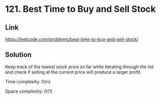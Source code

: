 # 121. Best Time to Buy and Sell Stock

## Link
https://leetcode.com/problems/best-time-to-buy-and-sell-stock/

## Solution
Keep track of the lowest stock price so far while iterating through the list and check if selling at the current price will produce a larger profit.

Time complexity: O(n)

Space complexity: O(1)
